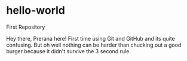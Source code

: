 # hello-world
First Repository

Hey there, Prerana here! First time using Git and GitHub and its quite confusing.
But oh well nothing can be harder than chucking out a good burger because it didn't survive the 3 second rule.
